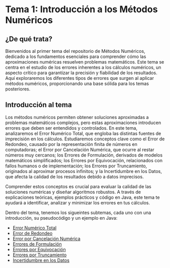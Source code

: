 # Tema 1: Introducción a los Métodos Numéricos

## ¿De qué trata? 

Bienvenidos al primer tema del repositorio de Métodos Numéricos, dedicado a los fundamentos esenciales para comprender cómo las aproximaciones numéricas resuelven problemas matemáticos. Este tema se centra en el estudio de los errores inherentes a los cálculos numéricos, un aspecto crítico para garantizar la precisión y fiabilidad de los resultados. Aquí exploraremos los diferentes tipos de errores que surgen al aplicar métodos numéricos, proporcionando una base sólida para los temas posteriores.

## Introducción al tema

Los métodos numéricos permiten obtener soluciones aproximadas a problemas matemáticos complejos, pero estas aproximaciones introducen errores que deben ser entendidos y controlados. En este tema, analizaremos el Error Numérico Total, que engloba las distintas fuentes de imprecisión en los cálculos. Estudiaremos conceptos clave como el Error de Redondeo, causado por la representación finita de números en computadoras; el Error por Cancelación Numérica, que ocurre al restar números muy cercanos; los Errores de Formulación, derivados de modelos matemáticos simplificados; los Errores por Equivocación, relacionados con fallos humanos o de implementación; los Errores por Truncamiento, originados al aproximar procesos infinitos; y la Incertidumbre en los Datos, que afecta la calidad de los resultados debido a datos imprecisos.

Comprender estos conceptos es crucial para evaluar la calidad de las soluciones numéricas y diseñar algoritmos robustos. A través de explicaciones teóricas, ejemplos prácticos y código en Java, este tema te ayudará a identificar, analizar y minimizar los errores en tus cálculos. 

Dentro del tema, tenemos los sigueintes subtemas, cada uno con una introducción, su pseudocódigo y un ejemplo en Java:
- [Error Numérico Total](https://github.com/Yayackie/Trabajos_Metodos-Numericos/blob/main/T1%20-%20Introducci%C3%B3n%20a%20los%20m%C3%A9todos%20num%C3%A9ricos/Error%20Num%C3%A9rico%20Total.md)
- [Error de Redondeo](https://github.com/Yayackie/Trabajos_Metodos-Numericos/blob/main/T1%20-%20Introducci%C3%B3n%20a%20los%20m%C3%A9todos%20num%C3%A9ricos/Error%20de%20Redondeo.md) 
- [Error por Cancelación Numérica](https://github.com/Yayackie/Trabajos_Metodos-Numericos/blob/main/T1%20-%20Introducci%C3%B3n%20a%20los%20m%C3%A9todos%20num%C3%A9ricos/Error%20por%20Cancelaci%C3%B3n%20Num%C3%A9rica.md)
- [Errores de Formulación](https://github.com/Yayackie/Trabajos_Metodos-Numericos/blob/main/T1%20-%20Introducci%C3%B3n%20a%20los%20m%C3%A9todos%20num%C3%A9ricos/Errores%20de%20Formulaci%C3%B3n.md)
- [Errores por Equivocación](https://github.com/Yayackie/Trabajos_Metodos-Numericos/blob/main/T1%20-%20Introducci%C3%B3n%20a%20los%20m%C3%A9todos%20num%C3%A9ricos/Errores%20por%20Equivocaci%C3%B3n.md)
- [Errores por Truncamiento](https://github.com/Yayackie/Trabajos_Metodos-Numericos/blob/main/T1%20-%20Introducci%C3%B3n%20a%20los%20m%C3%A9todos%20num%C3%A9ricos/Errores%20por%20Truncamiento.md)
- [Incertidumbre en los Datos](https://github.com/Yayackie/Trabajos_Metodos-Numericos/blob/main/T1%20-%20Introducci%C3%B3n%20a%20los%20m%C3%A9todos%20num%C3%A9ricos/Incertidumbre%20en%20los%20Datos.md)
